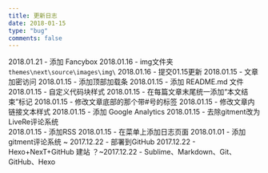 ```yaml
---
title: 更新日志
date: 2018-01-15
type: "bug"
comments: false
---
```


2018.01.21 - 添加 Fancybox
2018.01.16 - img文件夹 `themes\next\source\images\img\`
2018.01.16 - 提交01.15更新
2018.01.15 - 文章加密访问
2018.01.15 - 添加顶部加载条
2018.01.15 - 添加 README.md 文件
2018.01.15 - 自定义代码块样式
2018.01.15 - 在每篇文章末尾统一添加“本文结束”标记
2018.01.15 - 修改文章底部的那个带#号的标签
2018.01.15 - 修改文章内链接文本样式
2018.01.15 - 添加 Google Analytics
2018.01.15 - 去除gitment改为LiveRe评论系统			 
2018.01.15 - 添加RSS
2018.01.15 - 在菜单上添加日志页面
2018.01.01 - 添加gitment评论系统
~
2017.12.22 - 部署到GitHub
2017.12.22 - Hexo+NexT+GitHub 建站
？~2017.12.22 - Sublime、Markdown、Git、GitHub、Hexo